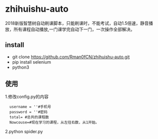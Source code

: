 # zhihuishu-auto
2018新版智慧树自动刷课脚本，只能刷课时，不能考试，自动1.5倍速，静音播放，所有课程自动播放,一门课学完自动下一门，一次操作全部解决。

## install
- git clone https://github.com/Rman0fCN/zhihuishu-auto.git
- pip install selenium
- python3
## 使用

1.修改config.py的内容
```
  username = ''#手机号
  password = ''#密码
  total= #总共的课程数
  Nowcouse=#现在学习的课程，从左往右数，从1开始。
```
2.python spider.py

